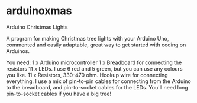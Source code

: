 # arduinoxmas
Arduino Christmas Lights

A program for making Christmas tree lights with your Arduino Uno, commented and easily adaptable, great way to get started with coding on Arduinos.

You need:
1 x Arduino microcontroller
1 x Breadboard for connecting the resistors
11 x LEDs. I use 6 red and 5 green, but you can use any colours you like.
11 x Resistors, 330-470 ohm.
Hookup wire for connecting everything. I use a mix of pin-to-pin cables for connecting from the Arduino to the breadboard, and pin-to-socket cables for the LEDs. You'll need long pin-to-socket cables if you have a big tree!


